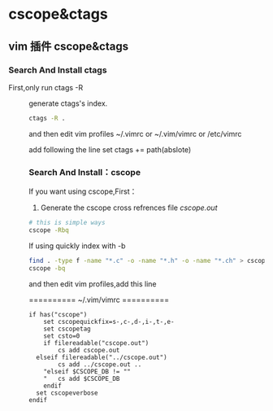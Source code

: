 <link href="../../css/style.css" rel="stylesheet" type="text/css" />

# cscope&ctags
## vim 插件 cscope&ctags

### Search And Install ctags

First,only run ctags -R <dir> generate ctags's index.

```Bash
ctags -R .
```

and then edit vim profiles
~/.vimrc or ~/.vim/vimrc or /etc/vimrc

add following the line
set ctags += path(abslote)

### Search And Install：cscope

If you want using cscope,First：

1. Generate the cscope cross refrences file *cscope.out*

```Bash
# this is simple ways
cscope -Rbq
```

If using quickly index with -b 

```Bash
find . -type f -name "*.c" -o -name "*.h" -o -name "*.ch" > cscope.files
cscope -bq
```
and then edit vim profiles,add this line

========== ~/.vim/vimrc ========== 

```
if has("cscope")
	set cscopequickfix=s-,c-,d-,i-,t-,e-
	set cscopetag 
	set csto=0
	if filereadable("cscope.out")
		cs add cscope.out
  elseif filereadable("../cscope.out")
		cs add ../cscope.out ..
	"elseif $CSCOPE_DB != ""
	"	cs add $CSCOPE_DB
	endif
  set cscopeverbose
endif
```

